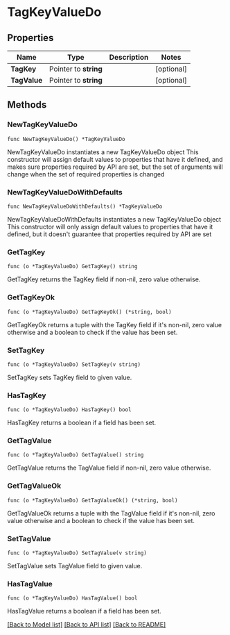 # TagKeyValueDo

## Properties

Name | Type | Description | Notes
------------ | ------------- | ------------- | -------------
**TagKey** | Pointer to **string** |  | [optional] 
**TagValue** | Pointer to **string** |  | [optional] 

## Methods

### NewTagKeyValueDo

`func NewTagKeyValueDo() *TagKeyValueDo`

NewTagKeyValueDo instantiates a new TagKeyValueDo object
This constructor will assign default values to properties that have it defined,
and makes sure properties required by API are set, but the set of arguments
will change when the set of required properties is changed

### NewTagKeyValueDoWithDefaults

`func NewTagKeyValueDoWithDefaults() *TagKeyValueDo`

NewTagKeyValueDoWithDefaults instantiates a new TagKeyValueDo object
This constructor will only assign default values to properties that have it defined,
but it doesn't guarantee that properties required by API are set

### GetTagKey

`func (o *TagKeyValueDo) GetTagKey() string`

GetTagKey returns the TagKey field if non-nil, zero value otherwise.

### GetTagKeyOk

`func (o *TagKeyValueDo) GetTagKeyOk() (*string, bool)`

GetTagKeyOk returns a tuple with the TagKey field if it's non-nil, zero value otherwise
and a boolean to check if the value has been set.

### SetTagKey

`func (o *TagKeyValueDo) SetTagKey(v string)`

SetTagKey sets TagKey field to given value.

### HasTagKey

`func (o *TagKeyValueDo) HasTagKey() bool`

HasTagKey returns a boolean if a field has been set.

### GetTagValue

`func (o *TagKeyValueDo) GetTagValue() string`

GetTagValue returns the TagValue field if non-nil, zero value otherwise.

### GetTagValueOk

`func (o *TagKeyValueDo) GetTagValueOk() (*string, bool)`

GetTagValueOk returns a tuple with the TagValue field if it's non-nil, zero value otherwise
and a boolean to check if the value has been set.

### SetTagValue

`func (o *TagKeyValueDo) SetTagValue(v string)`

SetTagValue sets TagValue field to given value.

### HasTagValue

`func (o *TagKeyValueDo) HasTagValue() bool`

HasTagValue returns a boolean if a field has been set.


[[Back to Model list]](../README.md#documentation-for-models) [[Back to API list]](../README.md#documentation-for-api-endpoints) [[Back to README]](../README.md)


